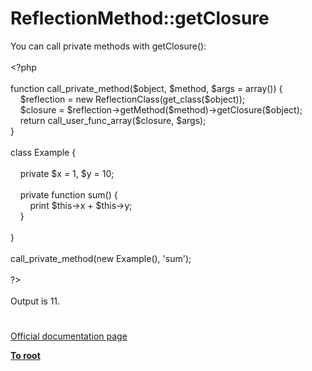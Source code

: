 # ReflectionMethod::getClosure




<div class="phpcode"><span class="html">
You can call private methods with getClosure():<br><br><span class="default">&lt;?php<br><br></span><span class="keyword">function </span><span class="default">call_private_method</span><span class="keyword">(</span><span class="default">$object</span><span class="keyword">, </span><span class="default">$method</span><span class="keyword">, </span><span class="default">$args </span><span class="keyword">= array()) {<br>&#xA0; &#xA0; </span><span class="default">$reflection </span><span class="keyword">= new </span><span class="default">ReflectionClass</span><span class="keyword">(</span><span class="default">get_class</span><span class="keyword">(</span><span class="default">$object</span><span class="keyword">));<br>&#xA0; &#xA0; </span><span class="default">$closure </span><span class="keyword">= </span><span class="default">$reflection</span><span class="keyword">-&gt;</span><span class="default">getMethod</span><span class="keyword">(</span><span class="default">$method</span><span class="keyword">)-&gt;</span><span class="default">getClosure</span><span class="keyword">(</span><span class="default">$object</span><span class="keyword">);<br>&#xA0; &#xA0; return </span><span class="default">call_user_func_array</span><span class="keyword">(</span><span class="default">$closure</span><span class="keyword">, </span><span class="default">$args</span><span class="keyword">);<br>}<br><br>class </span><span class="default">Example </span><span class="keyword">{<br><br>&#xA0; &#xA0; private </span><span class="default">$x </span><span class="keyword">= </span><span class="default">1</span><span class="keyword">, </span><span class="default">$y </span><span class="keyword">= </span><span class="default">10</span><span class="keyword">;<br><br>&#xA0; &#xA0; private function </span><span class="default">sum</span><span class="keyword">() {<br>&#xA0; &#xA0; &#xA0; &#xA0; print </span><span class="default">$this</span><span class="keyword">-&gt;</span><span class="default">x </span><span class="keyword">+ </span><span class="default">$this</span><span class="keyword">-&gt;</span><span class="default">y</span><span class="keyword">;<br>&#xA0; &#xA0; }<br><br>}<br><br></span><span class="default">call_private_method</span><span class="keyword">(new </span><span class="default">Example</span><span class="keyword">(), </span><span class="string">&apos;sum&apos;</span><span class="keyword">);<br><br></span><span class="default">?&gt;<br></span><br>Output is 11.</span>
</div>
  

#

[Official documentation page](https://www.php.net/manual/en/reflectionmethod.getclosure.php)

**[To root](/README.md)**